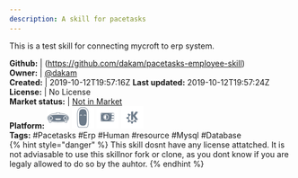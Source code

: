 ```yaml
---
description: A skill for pacetasks
---
```

This is a test skill for connecting mycroft to erp system.

**Github:** | (https://github.com/dakam/pacetasks-employee-skill)  
**Owner:** | [@dakam](https://github.com/dakam)  
**Created:** | 2019-10-12T19:57:16Z  **Last updated:** 2019-10-12T19:57:24Z  
**License:** | No License  
**Market status:** | [Not in Market](https://market.mycroft.ai/skill/)  
**Platform:**   ![](.gitbook/assets/mark-1-icon.png)  ![](.gitbook/assets/mark-2-icon.png)  ![](.gitbook/assets/picroft-icon.png)  ![](.gitbook/assets/kde.png)   
**Tags:** \#Pacetasks \#Erp \#Human \#resource \#Mysql \#Database   
{% hint style="danger" %}
This skill dosnt have any license attatched. It is not adviasable to use this skillnor fork or clone, as you dont know if you are legaly allowed to do so by the auhtor.
{% endhint %}
